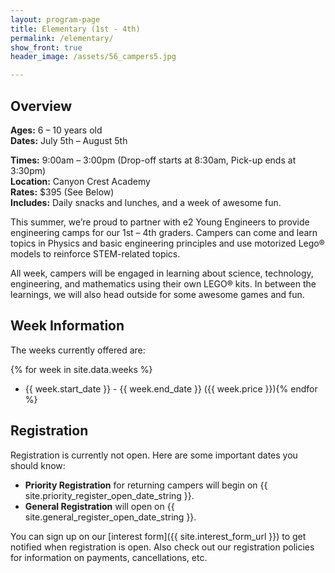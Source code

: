 ```yaml
---
layout: program-page
title: Elementary (1st - 4th)
permalink: /elementary/
show_front: true
header_image: /assets/56_campers5.jpg

---
```


## Overview
**Ages:** 6 – 10 years old  
**Dates:** July 5th – August 5th  

**Times:** 9:00am – 3:00pm (Drop-off starts at 8:30am, Pick-up ends at 3:30pm)  
**Location:** Canyon Crest Academy  
**Rates:** $395 (See Below)  
**Includes:** Daily snacks and lunches, and a week of awesome fun.  

This summer, we’re proud to partner with e2 Young Engineers to provide
engineering camps for our 1st – 4th graders. Campers can come and learn topics
in Physics and basic engineering principles and use motorized Lego®  models to
reinforce STEM-related topics.

All week, campers will be engaged in learning about science, technology,
engineering, and mathematics using  their own LEGO® kits. In between the
learnings, we will also head outside for some awesome games and fun.

## Week Information
The weeks currently offered are:

{% for week in site.data.weeks %}
- {{ week.start_date }} - {{ week.end_date }} ({{ week.price }}){% endfor %}


## Registration
Registration is currently not open. Here are some important dates you should know:

- **Priority Registration** for returning campers will begin on {{ site.priority_register_open_date_string }}.
- **General Registration** will open on {{ site.general_register_open_date_string }}.

You can sign up on our [interest form]({{ site.interest_form_url }}) to get notified when registration is open. Also check out our registration policies for information on payments, cancellations, etc.
